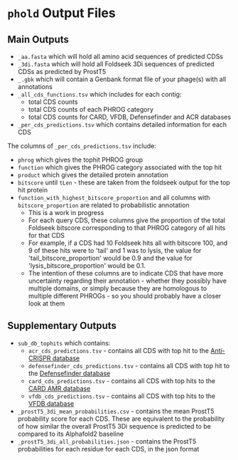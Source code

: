 # `phold` Output Files

## Main Outputs

* `_aa.fasta` which will hold all amino acid sequences of predicted CDSs
* `_3di.fasta` which will hold all Foldseek 3Di sequences of predicted CDSs as predicted by ProstT5
* `_.gbk` which will contain a Genbank format file of your phage(s) with all annotations
* `_all_cds_functions.tsv` which includes for each contig:
  *  total CDS counts
  *  total CDS counts of each PHROG category 
  *  total CDS counts for CARD, VFDB, Defensefinder and ACR databases
*  `_per_cds_predictions.tsv` which contains detailed information for each CDS

The columns of `_per_cds_predictions.tsv` include:

*  `phrog` which gives the tophit PHROG group
*  `function` which gives the PHROG category associated with the top hit
*  `product` which gives the detailed protein annotation
*  `bitscore` until `tLen` - these are taken from the foldseek output for the top hit protein
*  `function_with_highest_bitscore_proportion`  and all columns with `bitscore_proportion` are related to probabilistic annotation
   -  This is a work in progress
   -  For each query CDS, these columns give the proportion of the total Foldseek bitscore corresponding to that PHROG category of all hits for that CDS 
   -  For example, if a CDS had 10 Foldseek hits all with bitscore 100, and 9 of these hits were to 'tail' and 1 was to lysis, the value for 'tail_bitscore_proportion' would be 0.9 and the value for 'lysis_bitscore_proportion' would be 0.1.
   -  The intention of these columns are to indicate CDS that have more uncertainty regarding their annotation - whether they possibly have multiple domains, or simply because they are homologous to multiple different PHROGs - so you should probably have a closer look at them


## Supplementary Outputs

* `sub_db_tophits` which contains:
  - `acr_cds_predictions.tsv` - contains all CDS with top hit to the [Anti-CRISPR database](https://bcb.unl.edu/AcrDB/)
  - `defensefinder_cds_predictions.tsv` - contains all CDS with top hit to the [Defensefinder database](https://defensefinder.mdmlab.fr)
  - `card_cds_predictions.tsv` - contains all CDS with top hits to the [CARD AMR database](https://card.mcmaster.ca)
  - `vfdb_cds_predictions.tsv` - contains all CDS with top hits to the [VFDB database](vfdb_cds_predictions.tsv)
*  `_prostT5_3di_mean_probabilities.csv` - contains the mean ProstT5 probability score for each CDS. These are equivalent to the probability of how similar the overall ProstT5 3Di sequence is predicted to be compared to its Alphafold2 baseline
*  `_prostT5_3di_all_probabilities.json` - contains the ProstT5 probabilities for each residue for each CDS, in the json format
